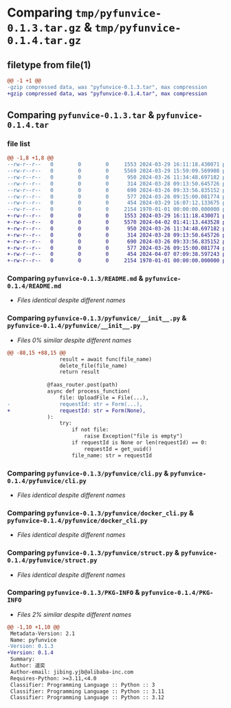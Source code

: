 # Comparing `tmp/pyfunvice-0.1.3.tar.gz` & `tmp/pyfunvice-0.1.4.tar.gz`

## filetype from file(1)

```diff
@@ -1 +1 @@
-gzip compressed data, was "pyfunvice-0.1.3.tar", max compression
+gzip compressed data, was "pyfunvice-0.1.4.tar", max compression
```

## Comparing `pyfunvice-0.1.3.tar` & `pyfunvice-0.1.4.tar`

### file list

```diff
@@ -1,8 +1,8 @@
--rw-r--r--   0        0        0     1553 2024-03-29 16:11:18.430071 pyfunvice-0.1.3/README.md
--rw-r--r--   0        0        0     5569 2024-03-29 15:59:09.569908 pyfunvice-0.1.3/pyfunvice/__init__.py
--rw-r--r--   0        0        0      950 2024-03-26 11:34:48.697182 pyfunvice-0.1.3/pyfunvice/cli.py
--rw-r--r--   0        0        0      314 2024-03-28 09:13:50.645726 pyfunvice-0.1.3/pyfunvice/common_func.py
--rw-r--r--   0        0        0      690 2024-03-26 09:33:56.835152 pyfunvice-0.1.3/pyfunvice/docker_cli.py
--rw-r--r--   0        0        0      577 2024-03-26 09:15:00.081774 pyfunvice-0.1.3/pyfunvice/struct.py
--rw-r--r--   0        0        0      454 2024-03-29 16:07:12.133675 pyfunvice-0.1.3/pyproject.toml
--rw-r--r--   0        0        0     2154 1970-01-01 00:00:00.000000 pyfunvice-0.1.3/PKG-INFO
+-rw-r--r--   0        0        0     1553 2024-03-29 16:11:18.430071 pyfunvice-0.1.4/README.md
+-rw-r--r--   0        0        0     5570 2024-04-02 01:41:13.443528 pyfunvice-0.1.4/pyfunvice/__init__.py
+-rw-r--r--   0        0        0      950 2024-03-26 11:34:48.697182 pyfunvice-0.1.4/pyfunvice/cli.py
+-rw-r--r--   0        0        0      314 2024-03-28 09:13:50.645726 pyfunvice-0.1.4/pyfunvice/common_func.py
+-rw-r--r--   0        0        0      690 2024-03-26 09:33:56.835152 pyfunvice-0.1.4/pyfunvice/docker_cli.py
+-rw-r--r--   0        0        0      577 2024-03-26 09:15:00.081774 pyfunvice-0.1.4/pyfunvice/struct.py
+-rw-r--r--   0        0        0      454 2024-04-07 07:09:38.597243 pyfunvice-0.1.4/pyproject.toml
+-rw-r--r--   0        0        0     2154 1970-01-01 00:00:00.000000 pyfunvice-0.1.4/PKG-INFO
```

### Comparing `pyfunvice-0.1.3/README.md` & `pyfunvice-0.1.4/README.md`

 * *Files identical despite different names*

### Comparing `pyfunvice-0.1.3/pyfunvice/__init__.py` & `pyfunvice-0.1.4/pyfunvice/__init__.py`

 * *Files 0% similar despite different names*

```diff
@@ -88,15 +88,15 @@
                 result = await func(file_name)
                 delete_file(file_name)
                 return result
 
             @faas_router.post(path)
             async def process_function(
                 file: UploadFile = File(...),
-                requestId: str = Form(...),
+                requestId: str = Form(None),
             ):
                 try:
                     if not file:
                         raise Exception("file is empty")
                     if requestId is None or len(requestId) == 0:
                         requestId = get_uuid()
                     file_name: str = requestId
```

### Comparing `pyfunvice-0.1.3/pyfunvice/cli.py` & `pyfunvice-0.1.4/pyfunvice/cli.py`

 * *Files identical despite different names*

### Comparing `pyfunvice-0.1.3/pyfunvice/docker_cli.py` & `pyfunvice-0.1.4/pyfunvice/docker_cli.py`

 * *Files identical despite different names*

### Comparing `pyfunvice-0.1.3/pyfunvice/struct.py` & `pyfunvice-0.1.4/pyfunvice/struct.py`

 * *Files identical despite different names*

### Comparing `pyfunvice-0.1.3/PKG-INFO` & `pyfunvice-0.1.4/PKG-INFO`

 * *Files 2% similar despite different names*

```diff
@@ -1,10 +1,10 @@
 Metadata-Version: 2.1
 Name: pyfunvice
-Version: 0.1.3
+Version: 0.1.4
 Summary: 
 Author: 遥奕
 Author-email: jibing.yjb@alibaba-inc.com
 Requires-Python: >=3.11,<4.0
 Classifier: Programming Language :: Python :: 3
 Classifier: Programming Language :: Python :: 3.11
 Classifier: Programming Language :: Python :: 3.12
```

